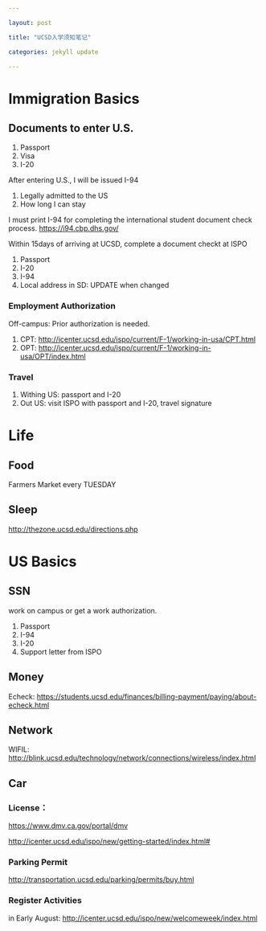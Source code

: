```yaml
---

layout: post

title: "UCSD入学须知笔记"

categories: jekyll update 

---
```


# Immigration Basics

## Documents to enter U.S.

1. Passport
2. Visa
3. I-20

After entering U.S., I will be issued I-94

1. Legally admitted to the US
2. How long I can stay

I must print I-94 for completing the international student document check process. https://i94.cbp.dhs.gov/

Within 15days of arriving at UCSD, complete a document checkt at ISPO

1. Passport
2. I-20
3. I-94
4. Local address in SD: UPDATE when changed

### Employment Authorization

Off-campus: Prior authorization is needed.

1. CPT: http://icenter.ucsd.edu/ispo/current/F-1/working-in-usa/CPT.html
2. OPT: http://icenter.ucsd.edu/ispo/current/F-1/working-in-usa/OPT/index.html


### Travel

1. Withing US: passport and I-20
2. Out US: visit ISPO with passport and I-20, travel signature


# Life

## Food

Farmers Market every TUESDAY

## Sleep

http://thezone.ucsd.edu/directions.php


# US Basics

## SSN

work on campus or get a work authorization.

1. Passport 
2. I-94
3. I-20
4. Support letter from ISPO


## Money 

Echeck: https://students.ucsd.edu/finances/billing-payment/paying/about-echeck.html

## Network

WIFIL: http://blink.ucsd.edu/technology/network/connections/wireless/index.html

## Car

### License：

https://www.dmv.ca.gov/portal/dmv

http://icenter.ucsd.edu/ispo/new/getting-started/index.html#

### Parking Permit

http://transportation.ucsd.edu/parking/permits/buy.html

### Register Activities

in Early August:
http://icenter.ucsd.edu/ispo/new/welcomeweek/index.html